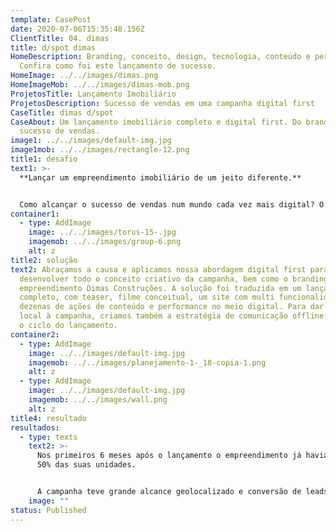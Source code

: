 ```yaml
---
template: CasePost
date: 2020-07-06T15:35:48.156Z
ClientTitle: 04. dimas
title: d/spot dimas
HomeDescription: Branding, conceito, design, tecnologia, conteúdo e performance.
  Confira como foi este lançamento de sucesso.
HomeImage: ../../images/dimas.png
HomeImageMob: ../../images/dimas-mob.png
ProjetosTitle: Lançamento Imobiliário
ProjetosDescription: Sucesso de vendas em uma campanha digital first
CaseTitle: dimas d/spot
CaseAbout: Um lançamento imobiliário completo e digital first. Do branding ao
  sucesso de vendas.
image1: ../../images/default-img.jpg
image1mob: ../../images/rectangle-12.png
title1: desafio
text1: >-
  **Lançar um empreendimento imobiliário de um jeito diferente.**


  Como alcançar o sucesso de vendas num mundo cada vez mais digital? O desafio foi fugir do óbvio, não apostar no tradicional e desenvolver o empreendimento como uma nova marca.
container1:
  - type: AddImage
    image: ../../images/torus-15-.jpg
    imagemob: ../../images/group-6.png
    alt: z
title2: solução
text2: Abraçamos a causa e aplicamos nossa abordagem digital first para
  desenvolver todo o conceito criativo da campanha, bem como o branding do novo
  empreendimento Dimas Construções. A solução foi traduzida em um lançamento
  completo, com teaser, filme conceitual, um site com multi funcionalidade e
  dezenas de ações de conteúdo e performance no meio digital. Para dar força
  local à campanha, criamos também a estratégia de comunicação offline, fechando
  o ciclo do lançamento.
container2:
  - type: AddImage
    image: ../../images/default-img.jpg
    imagemob: ../../images/planejamento-1-_18-copia-1.png
    alt: z
  - type: AddImage
    image: ../../images/default-img.jpg
    imagemob: ../../images/wall.png
    alt: z
title4: resultado
resultados:
  - type: texts
    text2: >-
      Nos primeiros 6 meses após o lançamento o empreendimento já havia vendido
      50% das suas unidades. 


      A campanha teve grande alcance geolocalizado e conversão de leads acima do estimado. Além das vendas, o recall de marca foi altamente relevante, atrelando um design ousado para um segmento mais tradicional.
    image: ""
status: Published
---
```

